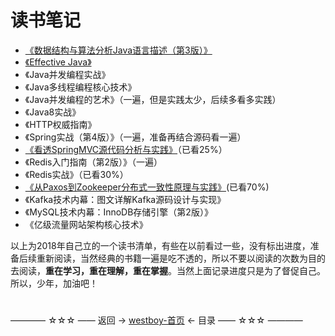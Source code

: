 # 读书笔记

* [《数据结构与算法分析Java语言描述（第3版）》](数据结构与算法分析Java语言描述/index.md)
* [《Effective Java》](Effective-Java笔记/index.md)
* 《Java并发编程实战》
* 《Java多线程编程核心技术》
* 《Java并发编程的艺术》（一遍，但是实践太少，后续多看多实践）
* 《Java8实战》
* 《HTTP权威指南》
* 《Spring实战（第4版）》（一遍，准备再结合源码看一遍）
* [《看透SpringMVC源代码分析与实践》](看透SpringMVC源代码分析与实践笔记/index.md)（已看25%）
* 《Redis入门指南（第2版）》（一遍）
* 《Redis实战》（已看30%）
* [《从Paxos到Zookeeper分布式一致性原理与实践》](从Paxos到Zookeeper分布式一致性原理与实践笔记/index.md)(已看70%)
* 《Kafka技术内幕：图文详解Kafka源码设计与实现》
* 《MySQL技术内幕：InnoDB存储引擎（第2版）》
* 《亿级流量网站架构核心技术》

以上为2018年自己立的一个读书清单，有些在以前看过一些，没有标出进度，准备后续重新阅读，当然经典的书籍一遍是吃不透的，所以不要以阅读的次数为目的去阅读，**重在学习，重在理解，重在掌握**。当然上面记录进度只是为了督促自己。所以，少年，加油吧！

#
———— ☆☆☆ —— 返回 -> [westboy-首页](../../../README.md) <- 目录 —— ☆☆☆ ————
